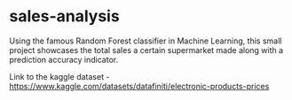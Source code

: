 # sales-analysis
Using the famous Random Forest classifier in Machine Learning, this small project showcases the total sales a certain supermarket made along with a prediction accuracy indicator. 

Link to the kaggle dataset - https://www.kaggle.com/datasets/datafiniti/electronic-products-prices
